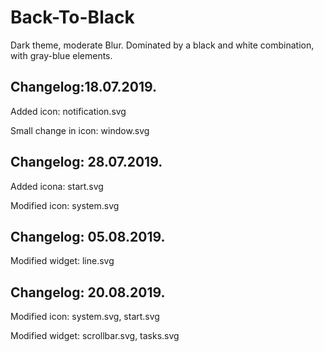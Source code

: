 # Back-To-Black

Dark theme, moderate Blur. Dominated by a black and white combination, with gray-blue elements.

Changelog:18.07.2019.
---------------------

Added icon: notification.svg

Small change in icon: window.svg

Changelog: 28.07.2019.
----------------------

Added icona: start.svg

Modified icon: system.svg

Changelog: 05.08.2019.
-----------------------

Modified widget: line.svg

Changelog: 20.08.2019.
----------------------

Modified icon: system.svg, start.svg

Modified widget: scrollbar.svg, tasks.svg
